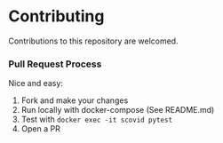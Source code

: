 # Contributing

Contributions to this repository are welcomed.

### Pull Request Process

Nice and easy:

1. Fork and make your changes
2. Run locally with docker-compose (See README.md)
3. Test with `docker exec -it scovid pytest`
4. Open a PR
